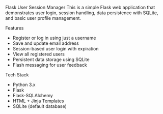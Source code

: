 Flask User Session Manager
This is a simple Flask web application that demonstrates user login, session handling, data persistence with SQLite, and basic user profile management.

Features
- Register or log in using just a username
- Save and update email address
- Session-based user login with expiration
- View all registered users
- Persistent data storage using SQLite
- Flash messaging for user feedback

Tech Stack
- Python 3.x
- Flask
- Flask-SQLAlchemy
- HTML + Jinja Templates
- SQLite (default database)

